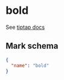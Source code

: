# bold

See [tiptap docs](https://tiptap.dev/api/marks/bold)

## Mark schema

```json
{
  "name": "bold"
}
```
